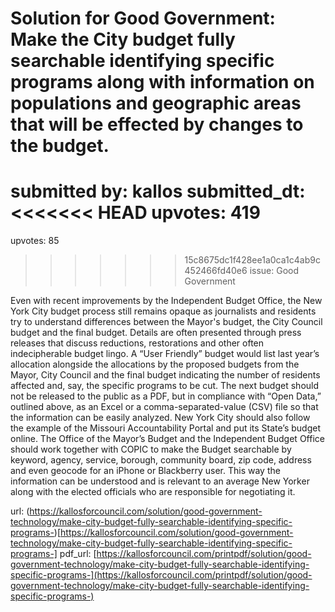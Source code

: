 # Solution for Good Government: Make the City budget fully searchable identifying specific programs along with information on populations and geographic areas that will be effected by changes to the budget. #

submitted by: kallos
submitted_dt: 
<<<<<<< HEAD
upvotes: 419
=======
upvotes: 85
>>>>>>> 15c8675dc1f428ee1a0ca1c4ab9c452466fd40e6
issue: Good Government

Even with recent improvements by the Independent Budget Office, the New York City budget process still remains opaque as journalists and residents try to understand differences between the Mayor's budget, the City Council budget and the final budget. Details are often presented through press releases that discuss reductions, restorations and other often indecipherable budget lingo. A “User Friendly” budget would list last year’s allocation alongside the allocations by the proposed budgets from the Mayor, City Council and the final budget indicating the number of residents affected and, say, the specific programs to be cut. The next budget should not be released to the public as a PDF, but in compliance with “Open Data,” outlined above, as an Excel or a comma-separated-value (CSV) file so that the information can be easily analyzed. New York City should also follow the example of the Missouri Accountability Portal and put its State’s budget online. The Office of the Mayor’s Budget and the Independent Budget Office should work together with COPIC to make the Budget searchable by keyword, agency, service, borough, community board, zip code, address and even geocode for an iPhone or Blackberry user. This way the information can be understood and is relevant to an average New Yorker along with the elected officials who are responsible for negotiating it.

url: (https://kallosforcouncil.com/solution/good-government-technology/make-city-budget-fully-searchable-identifying-specific-programs-)[https://kallosforcouncil.com/solution/good-government-technology/make-city-budget-fully-searchable-identifying-specific-programs-]
pdf_url: [https://kallosforcouncil.com/printpdf/solution/good-government-technology/make-city-budget-fully-searchable-identifying-specific-programs-](https://kallosforcouncil.com/printpdf/solution/good-government-technology/make-city-budget-fully-searchable-identifying-specific-programs-)